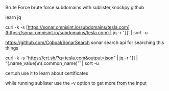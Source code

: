 Brute Force 
brute force subdomains with sublister,knockpy
github

learn jq

curl -k -s [https://sonar.omnisint.io/subdomains/tesla.com](https://sonar.omnisint.io/subdomains/tesla.com) | jq -r ‘.[]’ | sort -u

https://github.com/Cgboal/SonarSearch
sonar search api
for searching this things

curl -k -s “https://crt.sh/?q=tesla.com&output=json" | jq -r ‘.[] | “\(.name_value)\n\(.common_name)”’ | sort -u

cert.sh use it to learn about certificates


while running sublister use the -v option to get more from the input

